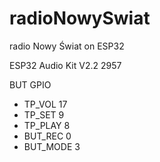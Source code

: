 # radioNowySwiat
radio Nowy Świat on ESP32

ESP32 Audio Kit V2.2 2957

BUT     GPIO
* TP_VOL  17
* TP_SET   9
* TP_PLAY  8
* BUT_REC  0
* BUT_MODE 3
